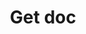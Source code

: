 ---
title: Get doc
excerpt: Returns the doc with this slug.
api:
  file: readme-api.json
  operationId: getDoc
deprecated: true
hidden: false
---